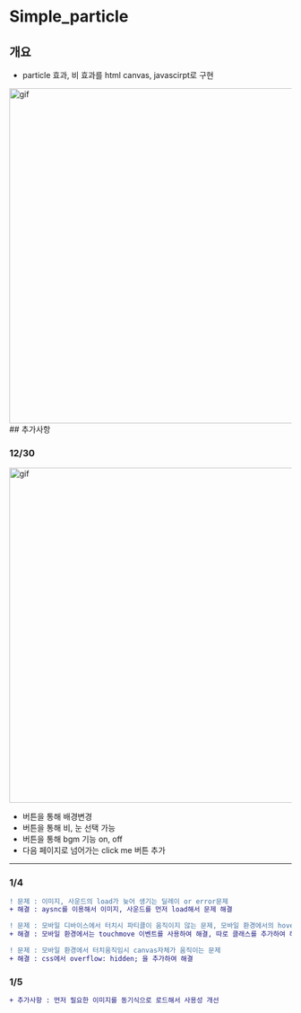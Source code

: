 # Simple_particle
## 개요
- particle 효과, 비 효과를 html canvas, javascirpt로 구현
<img width="597" alt="gif" src="https://user-images.githubusercontent.com/59603575/103177421-c10ff780-48bd-11eb-9537-5cd74dd43c34.gif">
## 추가사항

### 12/30
<img width="597" alt="gif" src="https://user-images.githubusercontent.com/59603575/103346337-0e1ae600-4ad7-11eb-8b23-e5f618819610.gif">

- 버튼을 통해 배경변경
- 버튼을 통해 비, 눈 선택 가능
- 버튼을 통해 bgm 기능 on, off
- 다음 페이지로 넘어가는 click me 버튼 추가
--- 

### 1/4

```diff
! 문제 : 이미지, 사운드의 load가 늦어 생기는 딜레이 or error문제
+ 해결 : aysnc를 이용해서 이미지, 사운드를 먼저 load해서 문제 해결

! 문제 : 모바일 디바이스에서 터치시 파티클이 움직이지 않는 문제, 모바일 환경에서의 hover 관련 움직임 없애기
+ 해결 : 모바일 환경에서는 touchmove 이벤트를 사용하여 해결, 따로 클래스를 추가하여 해결

! 문제 : 모바일 환경에서 터치움직임시 canvas자체가 움직이는 문제
+ 해결 : css에서 overflow: hidden; 을 추가하여 해결 
```

### 1/5

```diff
+ 추가사항 : 먼저 필요한 이미지를 동기식으로 로드해서 사용성 개선
```




